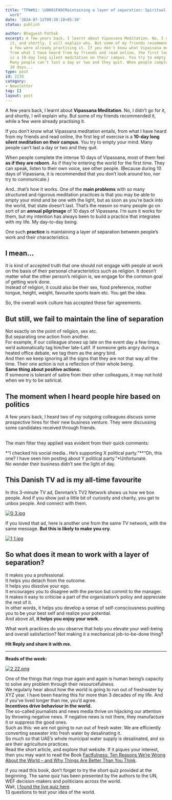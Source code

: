 ```yaml
---
title: "TFN#61: \U0001FA9CMaintaining a layer of separation: Spiritual quest through
  work"
date: '2024-07-12T09:30:18+05:30'
status: publish

author: Bhagyesh Pathak
excerpt: A few years back, I learnt about Vipassana Meditation. No, I didn't go for
  it, and shortly, I will explain why. But some of my friends recommended it, while
  a few were already practising it. If you don't know what Vipassana meditation entails,
  from what I have heard from my friends and read online, the first leg of exercise
  is a 10-day long silent meditation on their campus. You try to empty your mind.
  Many people can't last a day or two and they quit. When people complete the intense
  10 days...
type: post
id: 2235
category:
- Newsletter
tag: []
layout: post
---
```


A few years back, I learnt about **Vipassana Meditation**. No, I didn’t go for it, and shortly, I will explain why. But some of my friends recommended it, while a few were already practising it.

If you don’t know what Vipassana meditation entails, from what I have heard from my friends and read online, the first leg of exercise is a **10-day long silent meditation on their campus**. You try to empty your mind. Many people can’t last a day or two and they quit.

When people complete the intense 10 days of Vipassana, most of them feel **as if they are reborn**. As if they’re entering the world for the first time. They can speak, listen to their own voice, see other people. (Because during 10 days of Vipassana, it is recommended that you don’t look around too, nor try to communicate.)

And…that’s how it works. One of the **main problems** with so many structured and rigorous meditation practices is that you may be able to empty your mind and be one with the light, but as soon as you’re back into the world, that state doesn’t last. That’s the reason so many people go on sort of an **annual pilgrimage** of 10 days of Vipassana. I’m sure it works for them, but my intention has always been to build a practice that integrates with my life. My day-to-day being.

One such **practice** is maintaining a layer of separation between people’s work and their characteristics.

I mean…
-------

It is kind of accepted truth that one should not engage with people at work on the basis of their personal characteristics such as religion. It doesn’t matter what the other person’s religion is, we engage for the common goal of getting work done.  
Instead of religion, it could also be their sex, food preference, mother tongue, height, weight, favourite sports team etc. You get the idea.

So, the overall work culture has accepted these fair agreements.

But still, we fail to maintain the line of separation
-----------------------------------------------------

Not exactly on the point of religion, sex etc.  
But separating one action from another.  
For example, if our colleague shows up late on the event day a few times, we’d automatically tag him/her late-Latif. If someone gets angry during a heated office debate, we tag them as the angry bird.  
And then we keep ignoring all the signs that they are not that way all the time. Their one action is not a reflection of their whole being.  
​**Same thing about positive actions:**​  
If someone is tolerant of satire from their other colleagues, it may not hold when we try to be satirical.

The moment when I heard people hire based on politics
-----------------------------------------------------

A few years back, I heard two of my outgoing colleagues discuss some prospective hires for their new business venture. They were discussing some candidates received through friends.  
​

The main filter they applied was evident from their quick comments:

*“I checked his social media.. He’s supporting X political party.”**“Oh, this one? I have seen him posting about Y political party.”*Unfortunate.  
No wonder their business didn’t see the light of day.

This Danish TV ad is my all-time favourite
------------------------------------------

In this 3-minute TV ad, Denmark’s TV2 Network shows us how we box people. And if you show just a little bit of curiosity and charity, you get to unbox people. And connect with them.

[![0 3.jpg](https://embed.filekitcdn.com/e/tkwVjiL2WnM6sb9P2ZThes/ehCcPpScvgL23faLUJNY4K)](https://youtu.be/jD8tjhVO1Tc?feature=shared)

If you loved that ad, here is another one from the same TV network, with the same message. **But this is likely to make you cry.**

[![1 1.jpg](https://embed.filekitcdn.com/e/tkwVjiL2WnM6sb9P2ZThes/e6Uzho6s1yyukvmrxGPasy)](https://www.youtube.com/watch?v=UQ15cqP-K80)

So what does it mean to work with a layer of separation?
--------------------------------------------------------

It makes you a professional.  
It helps you detach from the outcome.  
It helps you dissolve your ego.  
It encourages you to disagree with the person but commit to the manager.  
It makes it easy to criticise a part of the organization’s policy and appreciate the rest of it.  
In other words, it helps you develop a sense of self-consciousness pushing you to be your best self and realize your potential.  
And above all, **it helps you enjoy your work**.

What work practices do you observe that help you elevate your well-being and overall satisfaction? Not making it a mechanical job-to-be-done thing?

**Hit Reply and share it with me.**

---

**Reads of the week:**

[![2 22.png](https://embed.filekitcdn.com/e/tkwVjiL2WnM6sb9P2ZThes/48BFzYE2WxtKbVKfUFEwKo)](https://humanprogress.org/desalinating-water-is-becoming-absurdly-cheap/)

One of the things that rings true again and again is human being’s capacity to solve any problem through their resourcefulness.  
We regularly hear about how the world is going to run out of freshwater by XYZ year. I have been hearing this for more than 3 decades of my life. And if you’ve lived longer than me, you’d agree.  
​**Incentives drive behaviour in the world.**​  
The so-called journalists and news media thrive on hijacking our attention by throwing negative news. If negative news is not there, they manufacture it or suppress the good ones.  
Such as this: we are not going to run out of fresh water. We are efficiently converting seawater into fresh water by desalinating it.  
So much so that UAE’s whole municipal water supply is desalinated, and so are their agriculture practices.  
Read the short article, and explore that website. If it piques your interest, then you may want to read the Book [Factfulness: Ten Reasons We’re Wrong About the World – and Why Things Are Better Than You Think](https://www.goodreads.com/book/show/34890015-factfulness).

If you read this book, don’t forget to try the short quiz provided at the beginning. The same quiz has been presented by the authors to the UN, WEF decision-makers and politicians across the world.  
Wait, [I found the live quiz here](https://factfulnessquiz.com/).  
13 questions to test your idea of the world.